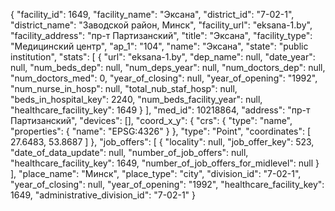 {
    "facility_id": 1649,
    "facility_name": "Эксана",
    "district_id": "7-02-1",
    "district_name": "Заводской район, Минск",
    "facility_url": "eksana-1.by",
    "facility_address": "пр-т Партизанский",
    "title": "Эксана",
    "facility_type": "Медицинский центр",
    "ap_1": "104",
    "name": "Эксана",
    "state": "public institution",
    "stats": [
        {
            "url": "eksana-1.by",
            "dep_name": null,
            "date_year": null,
            "num_beds_dep": null,
            "num_deps_year": null,
            "num_doctors_dep": null,
            "num_doctors_med": 0,
            "year_of_closing": null,
            "year_of_opening": "1992",
            "num_nurse_in_hosp": null,
            "total_nub_staf_hosp": null,
            "beds_in_hospital_key": 2240,
            "num_beds_facility_year": null,
            "healthcare_facility_key": 1649
        }
    ],
    "med_id": 10218864,
    "address": "пр-т Партизанский",
    "devices": [],
    "coord_x_y": {
        "crs": {
            "type": "name",
            "properties": {
                "name": "EPSG:4326"
            }
        },
        "type": "Point",
        "coordinates": [
            27.6483,
            53.8687
        ]
    },
    "job_offers": [
        {
            "locality": null,
            "job_offer_key": 523,
            "date_of_data_update": null,
            "number_of_job_offers": null,
            "healthcare_facility_key": 1649,
            "number_of_job_offers_for_midlevel": null
        }
    ],
    "place_name": "Минск",
    "place_type": "city",
    "division_id": "7-02-1",
    "year_of_closing": null,
    "year_of_opening": "1992",
    "healthcare_facility_key": 1649,
    "administrative_division_id": "7-02-1"
}